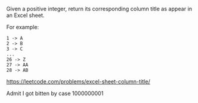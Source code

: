 Given a positive integer, return its corresponding column title as appear in an Excel sheet.

For example:

    1 -> A
    2 -> B
    3 -> C
    ...
    26 -> Z
    27 -> AA
    28 -> AB 

https://leetcode.com/problems/excel-sheet-column-title/

Admit I got bitten by case 1000000001

